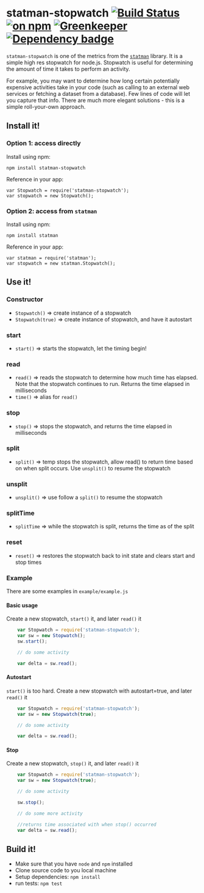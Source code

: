 # statman-stopwatch [![Build Status](https://travis-ci.org/jasonray/statman-stopwatch.svg?branch=master)](https://travis-ci.org/jasonray/statman-stopwatch) [![on npm](http://img.shields.io/npm/v/statman-stopwatch.svg?style=flat)](https://www.npmjs.org/package/statman-stopwatch) [![Greenkeeper](https://badges.greenkeeper.io/jasonray/statman-stopwatch.svg)](https://greenkeeper.io/) [![Dependency badge](https://david-dm.org/jasonray/statman-stopwatch.svg)](https://david-dm.org/jasonray/statman-stopwatch)

`statman-stopwatch` is one of the metrics from the [`statman`](https://github.com/jasonray/statman) library.  It is a simple high res stopwatch for node.js.  Stopwatch is useful for determining the amount of time it takes to perform an activity.

For example, you may want to determine how long certain potentially expensive activities take in your code (such as calling to an external web services or fetching a dataset from a database).  Few lines of code will let you capture that info.  There are much more elegant solutions - this is a simple roll-your-own approach.

## Install it!
### Option 1: access directly
Install using npm:
```
npm install statman-stopwatch
```

Reference in your app:
```
var Stopwatch = require('statman-stopwatch');
var stopwatch = new Stopwatch();
```

### Option 2: access from `statman`
Install using npm:
```
npm install statman
```

Reference in your app:
```
var statman = require('statman');
var stopwatch = new statman.Stopwatch();
```

## Use it!
### Constructor
-   `Stopwatch()` => create instance of a stopwatch
-   `Stopwatch(true)` => create instance of stopwatch, and have it autostart

### start
-   `start()` => starts the stopwatch, let the timing begin!

### read
-   `read()` => reads the stopwatch to determine how much time has elapsed.  Note that the stopwatch continues to run.  Returns the time elapsed in milliseconds
-   `time()` => alias for `read()`

### stop
-   `stop()` => stops the stopwatch, and returns the time elapsed in milliseconds

### split
-   `split()` => temp stops the stopwatch, allow read() to return time based on when split occurs.  Use `unsplit()` to resume the stopwatch

### unsplit
-   `unsplit()` => use follow a `split()` to resume the stopwatch

### splitTime
-   `splitTime` => while the stopwatch is split, returns the time as of the split

### reset
-   `reset()` => restores the stopwatch back to init state and clears start and stop times

### Example

There are some examples in `example/example.js`

#### Basic usage
Create a new stopwatch, `start()` it, and later `read()` it
``` javascript
    var Stopwatch = require('statman-stopwatch');
    var sw = new Stopwatch();
    sw.start();

    // do some activity

    var delta = sw.read();
 ```

#### Autostart
`start()` is too hard.  Create a new stopwatch with autostart=true, and later `read()` it
``` javascript
    var Stopwatch = require('statman-stopwatch');
    var sw = new Stopwatch(true);

    // do some activity

    var delta = sw.read();
 ```

#### Stop
Create a new stopwatch, `stop()` it, and later `read()` it
``` javascript
    var Stopwatch = require('statman-stopwatch');
    var sw = new Stopwatch(true);

    // do some activity

    sw.stop();

    // do some more activity

    //returns time associated with when stop() occurred
    var delta = sw.read();
 ```
 
## Build it!
-   Make sure that you have `node` and `npm` installed
-   Clone source code to you local machine
-   Setup dependencies: `npm install`
-   run tests: `npm test`
 
